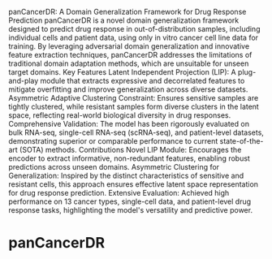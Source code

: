 panCancerDR: A Domain Generalization Framework for Drug Response Prediction
panCancerDR is a novel domain generalization framework designed to predict drug response in out-of-distribution samples, including individual cells and patient data, using only in vitro cancer cell line data for training. By leveraging adversarial domain generalization and innovative feature extraction techniques, panCancerDR addresses the limitations of traditional domain adaptation methods, which are unsuitable for unseen target domains.
Key Features
Latent Independent Projection (LIP): A plug-and-play module that extracts expressive and decorrelated features to mitigate overfitting and improve generalization across diverse datasets.
Asymmetric Adaptive Clustering Constraint: Ensures sensitive samples are tightly clustered, while resistant samples form diverse clusters in the latent space, reflecting real-world biological diversity in drug responses.
Comprehensive Validation: The model has been rigorously evaluated on bulk RNA-seq, single-cell RNA-seq (scRNA-seq), and patient-level datasets, demonstrating superior or comparable performance to current state-of-the-art (SOTA) methods.
Contributions
Novel LIP Module: Encourages the encoder to extract informative, non-redundant features, enabling robust predictions across unseen domains.
Asymmetric Clustering for Generalization: Inspired by the distinct characteristics of sensitive and resistant cells, this approach ensures effective latent space representation for drug response prediction.
Extensive Evaluation: Achieved high performance on 13 cancer types, single-cell data, and patient-level drug response tasks, highlighting the model's versatility and predictive power.
# panCancerDR

